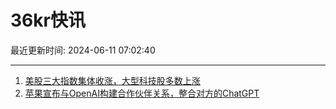# 36kr快讯

最近更新时间: 2024-06-11 07:02:40

--- 
1. [美股三大指数集体收涨，大型科技股多数上涨](https://www.36kr.com/newsflashes/2814547534760198) 
2. [苹果宣布与OpenAI构建合作伙伴关系，整合对方的ChatGPT](https://www.36kr.com/newsflashes/2814583106193927) 
